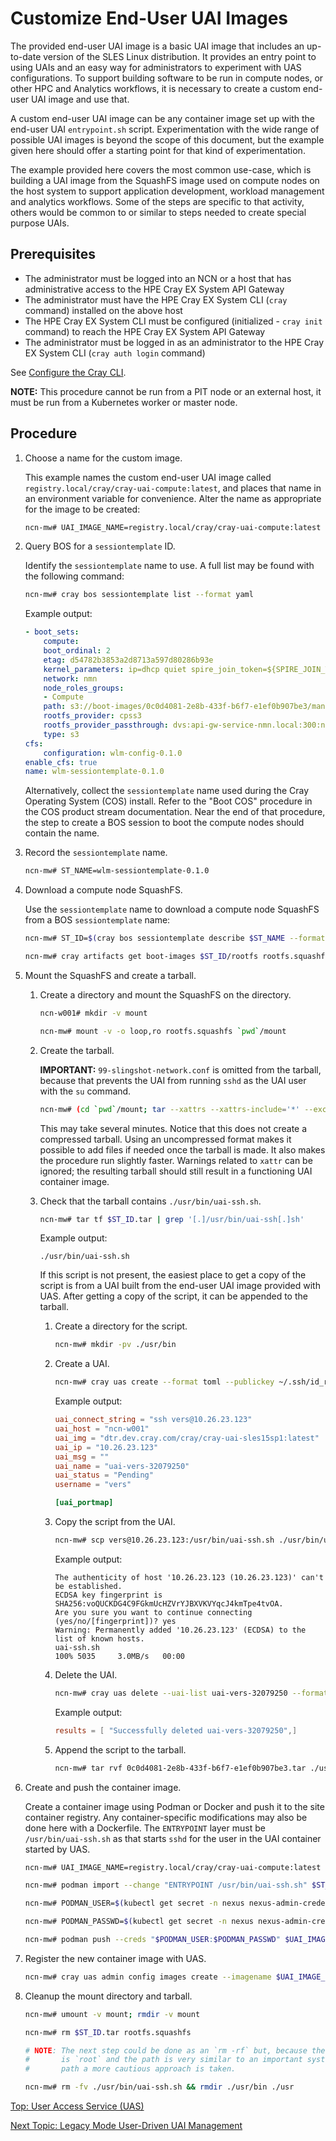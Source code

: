 # Customize End-User UAI Images

The provided end-user UAI image is a basic UAI image that includes an up-to-date version of the SLES Linux distribution. It provides an entry point to using UAIs and an easy way for administrators to experiment with UAS configurations.
To support building software to be run in compute nodes, or other HPC and Analytics workflows, it is necessary to create a custom end-user UAI image and use that.

A custom end-user UAI image can be any container image set up with the end-user UAI `entrypoint.sh` script.
Experimentation with the wide range of possible UAI images is beyond the scope of this document, but the example given here should offer a starting point for that kind of experimentation.

The example provided here covers the most common use-case, which is building a UAI image from the SquashFS image used on compute nodes on the host system to support application development, workload management and analytics workflows.
Some of the steps are specific to that activity, others would be common to or similar to steps needed to create special purpose UAIs.

## Prerequisites

* The administrator must be logged into an NCN or a host that has administrative access to the HPE Cray EX System API Gateway
* The administrator must have the HPE Cray EX System CLI (`cray` command) installed on the above host
* The HPE Cray EX System CLI must be configured (initialized - `cray init` command) to reach the HPE Cray EX System API Gateway
* The administrator must be logged in as an administrator to the HPE Cray EX System CLI (`cray auth login` command)

See [Configure the Cray CLI](../configure_cray_cli.md).

**NOTE:** This procedure cannot be run from a PIT node or an external host, it must be run from a Kubernetes worker or master node.

## Procedure

1. Choose a name for the custom image.

     This example names the custom end-user UAI image called `registry.local/cray/cray-uai-compute:latest`, and places that name in an environment variable for convenience. Alter the name as appropriate for the image to be created:

    ```bash
    ncn-mw# UAI_IMAGE_NAME=registry.local/cray/cray-uai-compute:latest
    ```

1. Query BOS for a `sessiontemplate` ID.

    Identify the `sessiontemplate` name to use. A full list may be found with the following command:

    ```bash
    ncn-mw# cray bos sessiontemplate list --format yaml
    ```

    Example output:

    ```yaml
    - boot_sets:
        compute:
        boot_ordinal: 2
        etag: d54782b3853a2d8713a597d80286b93e
        kernel_parameters: ip=dhcp quiet spire_join_token=${SPIRE_JOIN_TOKEN}
        network: nmn
        node_roles_groups:
        - Compute
        path: s3://boot-images/0c0d4081-2e8b-433f-b6f7-e1ef0b907be3/manifest.json
        rootfs_provider: cpss3
        rootfs_provider_passthrough: dvs:api-gw-service-nmn.local:300:nmn0
        type: s3
    cfs:
        configuration: wlm-config-0.1.0
    enable_cfs: true
    name: wlm-sessiontemplate-0.1.0
    ```

    Alternatively, collect the `sessiontemplate` name used during the Cray Operating System (COS) install. Refer to the "Boot COS" procedure in the COS product stream documentation.
    Near the end of that procedure, the step to create a BOS session to boot the compute nodes should contain the name.

1. Record the `sessiontemplate` name.

    ```bash
    ncn-mw# ST_NAME=wlm-sessiontemplate-0.1.0
    ```

1. Download a compute node SquashFS.

    Use the `sessiontemplate` name to download a compute node SquashFS from a BOS `sessiontemplate` name:

    ```bash
    ncn-mw# ST_ID=$(cray bos sessiontemplate describe $ST_NAME --format json | jq -r '.boot_sets.compute.path' | awk -F/ '{print $4}')

    ncn-mw# cray artifacts get boot-images $ST_ID/rootfs rootfs.squashfs
    ```

1. Mount the SquashFS and create a tarball.

    1. Create a directory and mount the SquashFS on the directory.

        ```bash
        ncn-w001# mkdir -v mount

        ncn-mw# mount -v -o loop,ro rootfs.squashfs `pwd`/mount
        ```

    1. Create the tarball.

        **IMPORTANT:** `99-slingshot-network.conf` is omitted from the tarball, because that prevents the UAI from running `sshd` as the UAI user with the `su` command.

        ```bash
        ncn-mw# (cd `pwd`/mount; tar --xattrs --xattrs-include='*' --exclude="99-slingshot-network.conf" -cf "../$ST_ID.tar" .) 2> /dev/null
        ```

        This may take several minutes. Notice that this does not create a compressed tarball. Using an uncompressed format makes it possible to add files if needed once the tarball is made.
        It also makes the procedure run slightly faster. Warnings related to `xattr` can be ignored; the resulting tarball should still result in a functioning UAI container image.

    1. Check that the tarball contains `./usr/bin/uai-ssh.sh`.

        ```bash
        ncn-mw# tar tf $ST_ID.tar | grep '[.]/usr/bin/uai-ssh[.]sh'
        ```

        Example output:

        ```text
        ./usr/bin/uai-ssh.sh
        ```

        If this script is not present, the easiest place to get a copy of the script is from a UAI built from the end-user UAI image provided with UAS.
        After getting a copy of the script, it can be appended to the tarball.

        1. Create a directory for the script.

            ```bash
            ncn-mw# mkdir -pv ./usr/bin
            ```

        1. Create a UAI.

            ```bash
            ncn-mw# cray uas create --format toml --publickey ~/.ssh/id_rsa.pub
            ```

            Example output:

            ```toml
            uai_connect_string = "ssh vers@10.26.23.123"
            uai_host = "ncn-w001"
            uai_img = "dtr.dev.cray.com/cray/cray-uai-sles15sp1:latest"
            uai_ip = "10.26.23.123"
            uai_msg = ""
            uai_name = "uai-vers-32079250"
            uai_status = "Pending"
            username = "vers"

            [uai_portmap]
            ```

        1. Copy the script from the UAI.

            ```bash
            ncn-mw# scp vers@10.26.23.123:/usr/bin/uai-ssh.sh ./usr/bin/uai-ssh.sh
            ```

            Example output:

            ```text
            The authenticity of host '10.26.23.123 (10.26.23.123)' can't be established.
            ECDSA key fingerprint is SHA256:voQUCKDG4C9FGkmUcHZVrYJBXVKVYqcJ4kmTpe4tvOA.
            Are you sure you want to continue connecting (yes/no/[fingerprint])? yes
            Warning: Permanently added '10.26.23.123' (ECDSA) to the list of known hosts.
            uai-ssh.sh                                                                    100% 5035     3.0MB/s   00:00
            ```

        1. Delete the UAI.

            ```bash
            ncn-mw# cray uas delete --uai-list uai-vers-32079250 --format toml
            ```

            Example output:

            ```toml
            results = [ "Successfully deleted uai-vers-32079250",]
            ```

        1. Append the script to the tarball.

            ```bash
            ncn-mw# tar rvf 0c0d4081-2e8b-433f-b6f7-e1ef0b907be3.tar ./usr/bin/uai-ssh.sh
            ```

1. Create and push the container image.

    Create a container image using Podman or Docker and push it to the site container registry. Any container-specific modifications may also be done here with a Dockerfile.
    The `ENTRYPOINT` layer must be `/usr/bin/uai-ssh.sh` as that starts `sshd` for the user in the UAI container started by UAS.

    ```bash
    ncn-mw# UAI_IMAGE_NAME=registry.local/cray/cray-uai-compute:latest

    ncn-mw# podman import --change "ENTRYPOINT /usr/bin/uai-ssh.sh" $ST_ID.tar $UAI_IMAGE_NAME

    ncn-mw# PODMAN_USER=$(kubectl get secret -n nexus nexus-admin-credential -o json | jq -r '.data.username' | base64 -d)

    ncn-mw# PODMAN_PASSWD=$(kubectl get secret -n nexus nexus-admin-credential -o json | jq -r '.data.password' | base64 -d)

    ncn-mw# podman push --creds "$PODMAN_USER:$PODMAN_PASSWD" $UAI_IMAGE_NAME
    ```

1. Register the new container image with UAS.

    ```bash
    ncn-mw# cray uas admin config images create --imagename $UAI_IMAGE_NAME
    ```

1. Cleanup the mount directory and tarball.

    ```bash
    ncn-mw# umount -v mount; rmdir -v mount

    ncn-mw# rm $ST_ID.tar rootfs.squashfs

    # NOTE: The next step could be done as an `rm -rf` but, because the user
    #       is `root` and the path is very similar to an important system
    #       path a more cautious approach is taken.

    ncn-mw# rm -fv ./usr/bin/uai-ssh.sh && rmdir ./usr/bin ./usr
    ```

[Top: User Access Service (UAS)](index.md)

[Next Topic: Legacy Mode User-Driven UAI Management](Legacy_Mode_User-Driven_UAI_Management.md)
